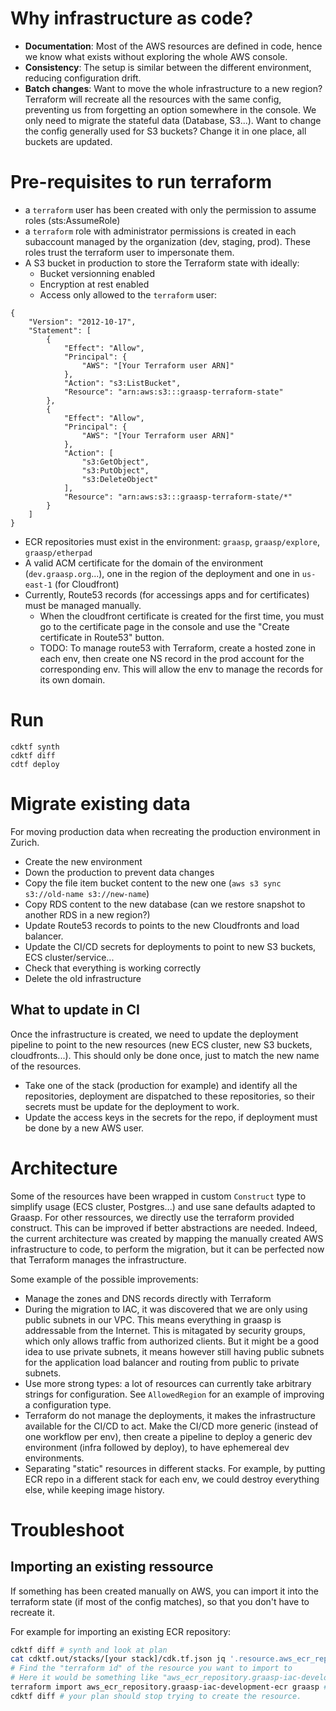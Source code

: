# Why infrastructure as code?

* **Documentation**: Most of the AWS resources are defined in code, hence we know what exists without exploring the whole AWS console.
* **Consistency**: The setup is similar between the different environment, reducing configuration drift.
* **Batch changes**: Want to move the whole infrastructure to a new region? Terraform will recreate all the resources with the same config, preventing us from forgetting an option somewhere in the console. We only need to migrate the stateful data (Database, S3...). Want to change the config generally used for S3 buckets? Change it in one place, all buckets are updated.

# Pre-requisites to run terraform

* a `terraform` user has been created with only the permission to assume roles (sts:AssumeRole)
* a `terraform` role with administrator permissions is created in each subaccount managed by the organization (dev, staging, prod). These roles trust the terraform user to impersonate them.
* A S3 bucket in production to store the Terraform state with ideally:
    * Bucket versionning enabled
    * Encryption at rest enabled
    * Access only allowed to the `terraform` user:
```
{
    "Version": "2012-10-17",
    "Statement": [
        {
            "Effect": "Allow",
            "Principal": {
                "AWS": "[Your Terraform user ARN]"
            },
            "Action": "s3:ListBucket",
            "Resource": "arn:aws:s3:::graasp-terraform-state"
        },
        {
            "Effect": "Allow",
            "Principal": {
                "AWS": "[Your Terraform user ARN]"
            },
            "Action": [
                "s3:GetObject",
                "s3:PutObject",
                "s3:DeleteObject"
            ],
            "Resource": "arn:aws:s3:::graasp-terraform-state/*"
        }
    ]
}
```
* ECR repositories must exist in the environment: `graasp`, `graasp/explore`, `graasp/etherpad`
* A valid ACM certificate for the domain of the environment (`dev.graasp.org`...), one in the region of the deployment and one in `us-east-1` (for Cloudfront)
* Currently, Route53 records (for accessings apps and for certificates) must be managed manually.
    * When the cloudfront certificate is created for the first time, you must go to the certificate page in the console and use the "Create certificate in Route53" button.
    * TODO: To manage route53 with Terraform, create a hosted zone in each env, then create one NS record in the prod account for the corresponding env. This will allow the env to manage the records for its own domain.

# Run

```
cdktf synth
cdktf diff
cdtf deploy
```

# Migrate existing data

For moving production data when recreating the production environment in Zurich.

* Create the new environment
* Down the production to prevent data changes
* Copy the file item bucket content to the new one (`aws s3 sync s3://old-name s3://new-name`)
* Copy RDS content to the new database (can we restore snapshot to another RDS in a new region?)
* Update Route53 records to points to the new Cloudfronts and load balancer.
* Update the CI/CD secrets for deployments to point to new S3 buckets, ECS cluster/service...
* Check that everything is working correctly
* Delete the old infrastructure

## What to update in CI

Once the infrastructure is created, we need to update the deployment pipeline to point to the new resources (new ECS cluster, new S3 buckets, cloudfronts...). This should only be done once, just to match the new name of the resources.

* Take one of the stack (production for example) and identify all the repositories, deployment are dispatched to these repositories, so their secrets must be update for the deployment to work.
* Update the access keys in the secrets for the repo, if deployment must be done by a new AWS user.

# Architecture

Some of the resources have been wrapped in custom `Construct` type to simplify usage (ECS cluster, Postgres...) and use sane defaults adapted to Graasp. For other ressources, we directly use the terraform provided construct. This can be improved if better abstractions are needed. Indeed, the current architecture was created by mapping the manually created AWS infrastructure to code, to perform the migration, but it can be perfected now that Terraform manages the infrastructure.

Some example of the possible improvements:

* Manage the zones and DNS records directly with Terraform
* During the migration to IAC, it was discovered that we are only using public subnets in our VPC. This means everything in graasp is addressable from the Internet. This is mitagated by security groups, which only allows traffic from authorized clients. But it might be a good idea to use private subnets, it means however still having public subnets for the application load balancer and routing from public to private subnets.
* Use more strong types: a lot of resources can currently take arbitrary strings for configuration. See `AllowedRegion` for an example of improving a configuration type.
* Terraform do not manage the deployments, it makes the infrastructure available for the CI/CD to act. Make the CI/CD more generic (instead of one workflow per env), then create a pipeline to deploy a generic dev environment (infra followed by deploy), to have ephemereal dev environments.
* Separating "static" resources in different stacks. For example, by putting ECR repo in a different stack for each env, we could destroy everything else, while keeping image history.

# Troubleshoot

## Importing an existing ressource

If something has been created manually on AWS, you can import it into the terraform state (if most of the config matches), so that you don't have to recreate it.

For example for importing an existing ECR repository:

```bash
cdktf diff # synth and look at plan
cat cdktf.out/stacks/[your stack]/cdk.tf.json jq '.resource.aws_ecr_repository'
# Find the "terraform id" of the resource you want to import to
# Here it would be something like "aws_ecr_repository.graasp-iac-development-ecr"
terraform import aws_ecr_repository.graasp-iac-development-ecr graasp # Import to terraform id from target id (here graasp ecr repo, but can often be an AWS ARN)
cdktf diff # your plan should stop trying to create the resource.
```